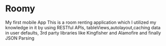# Roomy
My first mobile App
This is a room renting application which I utilized my knowledge in it by using RESTful APIs, tableViews,autolayout,caching data in user defaults,
3rd party libraries like Kingfisher and Alamofire and finally JSON Parsing

